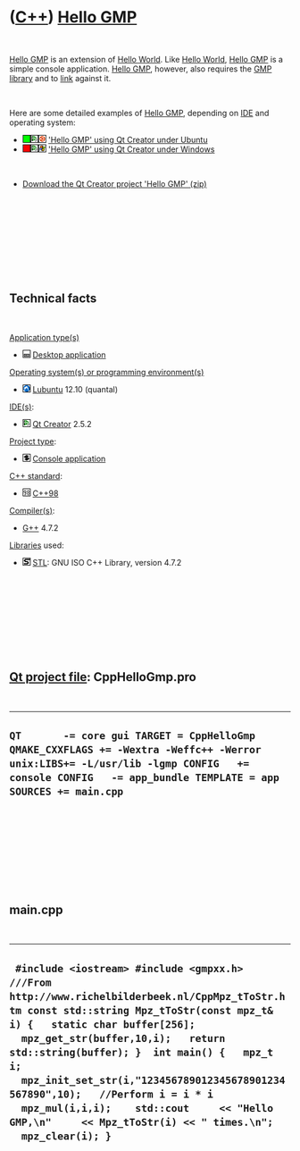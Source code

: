 



 

 

 

 

 

([C++](Cpp.md)) [Hello GMP](CppHelloGmp.md)
=============================================

 

[Hello GMP](CppHelloGmp.md) is an extension of [Hello
World](CppHelloWorld.md). Like [Hello World](CppHelloWorld.md), [Hello
GMP](CppHelloGmp.md) is a simple console application. [Hello
GMP](CppHelloGmp.md), however, also requires the [GMP](CppGmp.md)
[library](CppLibrary.md) and to [link](CppLink.md) against it.

 

Here are some detailed examples of [Hello GMP](CppHelloGmp.md),
depending on [IDE](CppIde.md) and operating system:

-   ![OKAY](PicGreen.png)![Qt
    Creator](PicQtCreator.png)![Ubuntu](PicUbuntu.png) ['Hello GMP'
    using Qt Creator under Ubuntu](CppHelloGmpQtCreatorUbuntu.md)
-   ![FAIL](PicRed.png)![Qt
    Creator](PicQtCreator.png)![Windows](PicWindows.png) ['Hello GMP'
    using Qt Creator under Windows](CppHelloGmpQtCreatorWindows.md)

 

-   [Download the Qt Creator project 'Hello GMP' (zip)](CppHelloGmp.zip)

 

 

 

 

 

Technical facts
---------------

 

[Application type(s)](CppApplication.md)

-   ![Desktop](PicDesktop.png) [Desktop
    application](CppDesktopApplication.md)

[Operating system(s) or programming environment(s)](CppOs.md)

-   ![Lubuntu](PicLubuntu.png) [Lubuntu](CppLubuntu.md) 12.10 (quantal)

[IDE(s)](CppIde.md):

-   ![Qt Creator](PicQtCreator.png) [Qt Creator](CppQtCreator.md) 2.5.2

[Project type](CppQtProjectType.md):

-   ![console](PicConsole.png) [Console
    application](CppConsoleApplication.md)

[C++ standard](CppStandard.md):

-   ![C++98](PicCpp98.png) [C++98](Cpp98.md)

[Compiler(s)](CppCompiler.md):

-   [G++](CppGpp.md) 4.7.2

[Libraries](CppLibrary.md) used:

-   ![STL](PicStl.png) [STL](CppStl.md): GNU ISO C++ Library, version
    4.7.2

 

 

 

 

 

[Qt project file](CppQtProjectFile.md): CppHelloGmp.pro
--------------------------------------------------------

 

  -----------------------------------------------------------------------------------------------------------------------------------------------------------------------------------------------------
  ` QT       -= core gui TARGET = CppHelloGmp QMAKE_CXXFLAGS += -Wextra -Weffc++ -Werror unix:LIBS+= -L/usr/lib -lgmp CONFIG   += console CONFIG   -= app_bundle TEMPLATE = app SOURCES += main.cpp `
  -----------------------------------------------------------------------------------------------------------------------------------------------------------------------------------------------------

 

 

 

 

 

main.cpp
--------

 

  ------------------------------------------------------------------------------------------------------------------------------------------------------------------------------------------------------------------------------------------------------------------------------------------------------------------------------------------------------------------------------------------------------------------------------------------------------------------
  ` #include <iostream> #include <gmpxx.h>  ///From http://www.richelbilderbeek.nl/CppMpz_tToStr.htm const std::string Mpz_tToStr(const mpz_t& i) {   static char buffer[256];   mpz_get_str(buffer,10,i);   return std::string(buffer); }  int main() {   mpz_t i;   mpz_init_set_str(i,"123456789012345678901234567890",10);   //Perform i = i * i   mpz_mul(i,i,i);    std::cout     << "Hello GMP,\n"     << Mpz_tToStr(i) << " times.\n";    mpz_clear(i); }`
  ------------------------------------------------------------------------------------------------------------------------------------------------------------------------------------------------------------------------------------------------------------------------------------------------------------------------------------------------------------------------------------------------------------------------------------------------------------------

 

 

 

 

 





 



